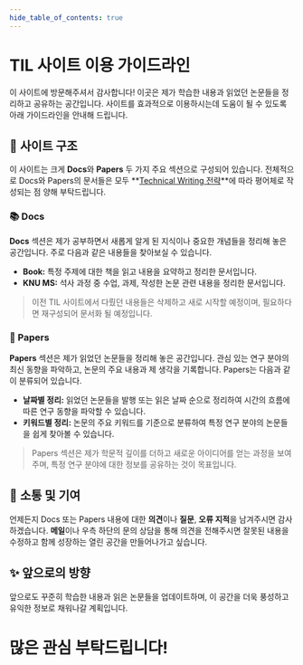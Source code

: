 ```yaml
---
hide_table_of_contents: true
---
```


# TIL 사이트 이용 가이드라인

이 사이트에 방문해주셔서 감사합니다!
이곳은 제가 학습한 내용과 읽었던 논문들을 정리하고 공유하는 공간입니다.
사이트를 효과적으로 이용하시는데 도움이 될 수 있도록 아래 가이드라인을 안내해 드립니다.

## 🧭 사이트 구조

이 사이트는 크게 **Docs**와 **Papers** 두 가지 주요 섹션으로 구성되어 있습니다.
전체적으로 Docs와 Papers의 문서들은 모두 **[Technical Writing 전략](https://til.jungin.kim/docs/Book/WRITING/Technical-Writing-Guide)**에 따라 평어체로 작성되는 점 양해 부탁드립니다.

### 📚 Docs

**Docs** 섹션은 제가 공부하면서 새롭게 알게 된 지식이나 중요한 개념들을 정리해 놓은 공간입니다.
주로 다음과 같은 내용들을 찾아보실 수 있습니다.

* **Book:** 특정 주제에 대한 책을 읽고 내용을 요약하고 정리한 문서입니다.
* **KNU MS:** 석사 과정 중 수업, 과제, 작성한 논문 관련 내용을 정리한 문서입니다. 

> 이전 TIL 사이트에서 다뤘던 내용들은 삭제하고 새로 시작할 예정이며, 필요하다면 재구성되어 문서화 될 예정입니다.

### 📄 Papers

**Papers** 섹션은 제가 읽었던 논문들을 정리해 놓은 공간입니다.
관심 있는 연구 분야의 최신 동향을 파악하고, 논문의 주요 내용과 제 생각을 기록합니다.
Papers는 다음과 같이 분류되어 있습니다.

* **날짜별 정리:** 읽었던 논문들을 발행 또는 읽은 날짜 순으로 정리하여 시간의 흐름에 따른 연구 동향을 파악할 수 있습니다.
* **키워드별 정리:** 논문의 주요 키워드를 기준으로 분류하여 특정 연구 분야의 논문들을 쉽게 찾아볼 수 있습니다.

> Papers 섹션은 제가 학문적 깊이를 더하고 새로운 아이디어를 얻는 과정을 보여주며, 특정 연구 분야에 대한 정보를 공유하는 것이 목표입니다.

## 🤝 소통 및 기여

언제든지 Docs 또는 Papers 내용에 대한 **의견**이나 **질문**, **오류 지적**을 남겨주시면 감사하겠습니다.
**메일**이나 우측 하단의 문의 상담을 통해 의견을 전해주시면 잘못된 내용을 수정하고 함께 성장하는 열린 공간을 만들어나가고 싶습니다.

## ✨ 앞으로의 방향

앞으로도 꾸준히 학습한 내용과 읽은 논문들을 업데이트하며, 이 공간을 더욱 풍성하고 유익한 정보로 채워나갈 계획입니다.
# 많은 관심 부탁드립니다!